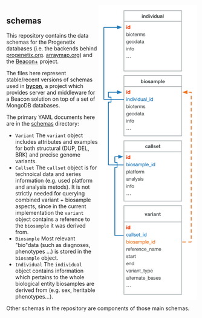 <img src="rsrc/img/ga4gh-object-model.png" align="right" />

## schemas

This repository contains the data schemas for the Progenetix databases (i.e. the backends behind [progenetix.org](http://progenetix.org). [arraymap.org](http://arraymap.org)) and the [Beacon+](http://beacon.progenetix.org/ui/) project.

The files here represent stable/recent versions of schemas used in  [**bycon**](https://github.com/progenetix/bycon/), a project which provides server and middleware for a Beacon solution on top of a set of MongoDB databases.

The primary YAML documents here are in the [schemas](./schemas/) directory:

* `Variant`
    The `variant` object includes attributes and examples for both structural (DUP, DEL, BRK) and precise genome variants.
* `Callset`
    The `callset` object is for technoical data and series information (e.g. used platform and analysis metods). It is not strictly needed for querying combined variant + biosample aspects, since in the current implementation the `variant` object contains a reference to the `biosample` it was derived from.
* `Biosample`
    Most relevant "bio"data (such as diagnoses, phenotypes ...) is stored in the `biosample` object.
* `Individual`
    The `individual` object contains information which pertains to the whole biological entity biosamples are derived from (e.g. sex, heritable phenotypes...).
    
Other schemas in the repository are components of those main schemas.

    
    
